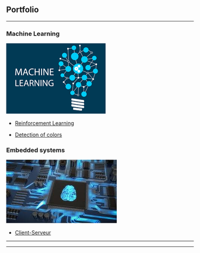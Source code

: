 ## Portfolio

---

### Machine Learning
<img src="images/machine.png?raw=true"/>

- [Reinforcement Learning](https://github.com/Ardouz11/Reinforcement_learning)

- [Detection of colors ](https://github.com/Ardouz11/detection_color)



### Embedded systems
<img src="images/embedded.jpeg?raw=true"/>

- [Client-Serveur](https://github.com/Ardouz11/Client-Serveur)

---




---

<!-- Remove above link if you don't want to attibute -->
